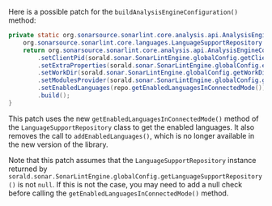 Here is a possible patch for the `buildAnalysisEngineConfiguration()` method:

```java
private static org.sonarsource.sonarlint.core.analysis.api.AnalysisEngineConfiguration buildAnalysisEngineConfiguration() {
    org.sonarsource.sonarlint.core.languages.LanguageSupportRepository repo = sorald.sonar.SonarLintEngine.globalConfig.getLanguageSupportRepository();
    return org.sonarsource.sonarlint.core.analysis.api.AnalysisEngineConfiguration.builder()
        .setClientPid(sorald.sonar.SonarLintEngine.globalConfig.getClientPid())
        .setExtraProperties(sorald.sonar.SonarLintEngine.globalConfig.extraProperties())
        .setWorkDir(sorald.sonar.SonarLintEngine.globalConfig.getWorkDir())
        .setModulesProvider(sorald.sonar.SonarLintEngine.globalConfig.getModulesProvider())
        .setEnabledLanguages(repo.getEnabledLanguagesInConnectedMode())
        .build();
}
```

This patch uses the new `getEnabledLanguagesInConnectedMode()` method of the `LanguageSupportRepository` class to get the enabled languages. It also removes the call to `addEnabledLanguages()`, which is no longer available in the new version of the library.

Note that this patch assumes that the `LanguageSupportRepository` instance returned by `sorald.sonar.SonarLintEngine.globalConfig.getLanguageSupportRepository()` is not `null`. If this is not the case, you may need to add a null check before calling the `getEnabledLanguagesInConnectedMode()` method.